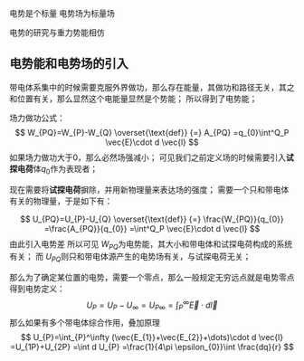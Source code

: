 
电势是个标量
电势场为标量场

电势的研究与重力势能相仿

## 电势能和电势场的引入

带电体系集中的时候需要克服外界做功，那么存在能量，其做功和路径无关，其之和位置有关，那么显然这个电能量显然是个势能；
所以得到了电势能；

场力做功公式：
$$
W_{PQ}=W_{P}-W_{Q}
\overset{\text{def}} {=} 
A_{PQ}
=q_{0}\int^Q_P \vec{E}\cdot d \vec{l}
$$
如果场力做功大于0，那么必然场强减小；
可见我们之前定义场的时候需要引入**试探电荷**体$q_{0}$作为表现者；

现在需要将**试探电荷**摒除，并用新物理量来表达场的强度；
需要一个只和带电体有关的物理量，于是如下有：

$$
U_{PQ}=U_{P}-U_{Q}
\overset{\text{def}} {=} 
\frac{W_{PQ}}{q_{0}}
=\frac{A_{PQ}}{q_{0}}
=\int^Q_P \vec{E}\cdot d \vec{l}
$$
由此引入电势差
所以可见
$W_{PQ}$为电势能，其大小和带电体和试探电荷构成的系统有关；
而
$U_{PQ}$则只和带电体源产生的电势场有关，与试探电荷无关；

那么为了确定某位置的电势，需要一个零点，那么一般规定无穷远点就是电势零点
得到电势定义：
$$
U_{P}=U_{P}-U_{\infty} = U_{P\infty} = \int^\infty_{P} \vec{E}\cdot d \vec{l}
$$
那么如果有多个带电体综合作用，叠加原理
$$
U_{P}=\int_{P}^\infty (\vec{E_{1}}+\vec{E_{2}}+\dots)\cdot d \vec{l}
=U_{1P}+U_{2P}
=\int d U_{P}
=\frac{1}{4\pi \epsilon_{0}}\int \frac{dq}{r}
$$


















